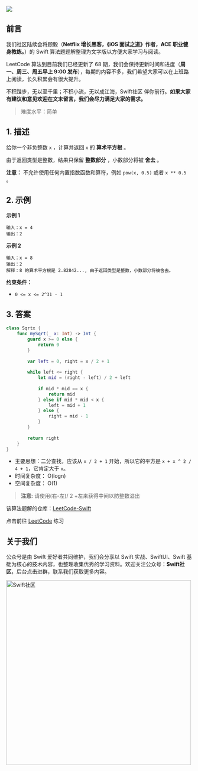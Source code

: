 ![](https://upload-images.jianshu.io/upload_images/2829694-8d80389416deefc4.png?imageMogr2/auto-orient/strip%7CimageView2/2/w/1240)

## 前言

我们社区陆续会将顾毅（**Netflix 增长黑客，《iOS 面试之道》作者，ACE 职业健身教练。**）的 Swift 算法题题解整理为文字版以方便大家学习与阅读。

LeetCode 算法到目前我们已经更新了 68 期，我们会保持更新时间和进度（**周一、周三、周五早上 9:00 发布**），每期的内容不多，我们希望大家可以在上班路上阅读，长久积累会有很大提升。

不积跬步，无以至千里；不积小流，无以成江海，Swift社区 伴你前行。**如果大家有建议和意见欢迎在文末留言，我们会尽力满足大家的需求。**

> 难度水平：简单

## 1. 描述

给你一个非负整数 `x` ，计算并返回 `x` 的 **算术平方根** 。

由于返回类型是整数，结果只保留 **整数部分** ，小数部分将被 **舍去** 。

**注意：** 不允许使用任何内置指数函数和算符，例如 `pow(x, 0.5)` 或者 `x ** 0.5` 。

## 2. 示例

**示例 1**

```
输入：x = 4
输出：2
```

**示例 2**

```
输入：x = 8
输出：2
解释：8 的算术平方根是 2.82842..., 由于返回类型是整数，小数部分将被舍去。
```

**约束条件：**

- `0 <= x <= 2^31 - 1`

## 3. 答案

```swift
class Sqrtx {
    func mySqrt(_ x: Int) -> Int {
        guard x >= 0 else {
            return 0
        }
        
        var left = 0, right = x / 2 + 1
        
        while left <= right {
            let mid = (right - left) / 2 + left
            
            if mid * mid == x {
                return mid
            } else if mid * mid < x {
                left = mid + 1
            } else {
                right = mid - 1
            }
        }
        
        return right
    }
}
```

* 主要思想：二分查找，应该从 `x / 2 + 1` 开始，所以它的平方是 `x + x ^ 2 / 4 + 1`，它肯定大于 `x`。
* 时间复杂度： O(logn)
* 空间复杂度： O(1)

> **注意:** 请使用(右-左)/ 2 +左来获得中间以防整数溢出

该算法题解的仓库：[LeetCode-Swift](https://github.com/soapyigu/LeetCode-Swift "LeetCode-Swift")

点击前往 [LeetCode](https://leetcode.com/problems/sqrtx/ "LeetCode") 练习

## 关于我们

公众号是由 Swift 爱好者共同维护，我们会分享以 Swift 实战、SwiftUI、Swift 基础为核心的技术内容，也整理收集优秀的学习资料。欢迎关注公众号：**Swift社区**，后台点击进群，联系我们获取更多内容。

<img width="500" alt="Swift社区" src="https://user-images.githubusercontent.com/24238160/132703149-34121c6c-fd18-491c-a697-58a0fabf3060.png">
